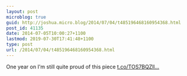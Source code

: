 ```yaml
---
layout: post
microblog: true
guid: http://joshua.micro.blog/2014/07/04/t485196468160954368.html
post_id: 41135
date: 2014-07-05T10:00:27+1100
lastmod: 2019-07-30T17:41:48+1100
type: post
url: /2014/07/04/t485196468160954368.html
---
```

One year on I'm still quite proud of this piece [t.co/TOS7BQZll...](http://t.co/TOS7BQZllb)
